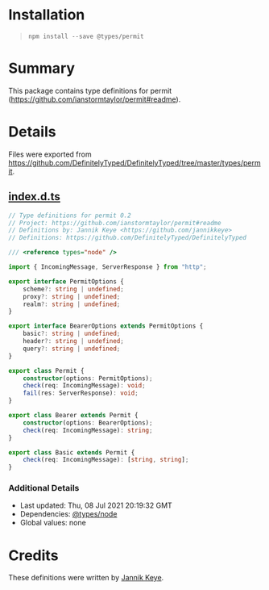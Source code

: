 # Installation
> `npm install --save @types/permit`

# Summary
This package contains type definitions for permit (https://github.com/ianstormtaylor/permit#readme).

# Details
Files were exported from https://github.com/DefinitelyTyped/DefinitelyTyped/tree/master/types/permit.
## [index.d.ts](https://github.com/DefinitelyTyped/DefinitelyTyped/tree/master/types/permit/index.d.ts)
````ts
// Type definitions for permit 0.2
// Project: https://github.com/ianstormtaylor/permit#readme
// Definitions by: Jannik Keye <https://github.com/jannikkeye>
// Definitions: https://github.com/DefinitelyTyped/DefinitelyTyped

/// <reference types="node" />

import { IncomingMessage, ServerResponse } from "http";

export interface PermitOptions {
    scheme?: string | undefined;
    proxy?: string | undefined;
    realm?: string | undefined;
}

export interface BearerOptions extends PermitOptions {
    basic?: string | undefined;
    header?: string | undefined;
    query?: string | undefined;
}

export class Permit {
    constructor(options: PermitOptions);
    check(req: IncomingMessage): void;
    fail(res: ServerResponse): void;
}

export class Bearer extends Permit {
    constructor(options: BearerOptions);
    check(req: IncomingMessage): string;
}

export class Basic extends Permit {
    check(req: IncomingMessage): [string, string];
}

````

### Additional Details
 * Last updated: Thu, 08 Jul 2021 20:19:32 GMT
 * Dependencies: [@types/node](https://npmjs.com/package/@types/node)
 * Global values: none

# Credits
These definitions were written by [Jannik Keye](https://github.com/jannikkeye).
